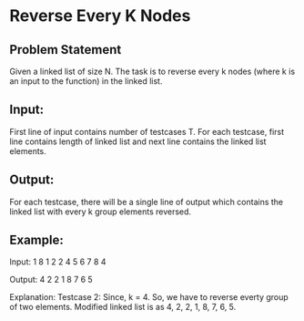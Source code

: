 # Reverse Every K Nodes

## Problem Statement
Given a linked list of size N. The task is to reverse every k nodes (where k is an input to the function) in the linked list.

## Input:
First line of input contains number of testcases T. For each testcase, first line contains length of linked list and next line contains the linked list elements.

## Output:
For each testcase, there will be a single line of output which contains the linked list with every k group elements reversed.

## Example:
Input:
1
8
1 2 2 4 5 6 7 8
4

Output:
4 2 2 1 8 7 6 5

Explanation:
Testcase 2: Since, k = 4. So, we have to reverse everty group of two elements. Modified linked list is as 4, 2, 2, 1, 8, 7, 6, 5.